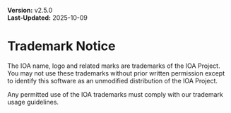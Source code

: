 **Version:** v2.5.0  
**Last-Updated:** 2025-10-09

<!-- SPDX-License-Identifier: Apache-2.0
<!-- Copyright (c) 2025 OrchIntel Systems Ltd.
<!-- https://orchintel.com | https://ioa.systems
<!--
<!-- Part of IOA Core (Open Source Edition). See LICENSE at repo root.
-->

# Trademark Notice

The IOA name, logo and related marks are trademarks of the IOA Project.  You may not use these trademarks without prior written permission except to identify this software as an unmodified distribution of the IOA Project.

Any permitted use of the IOA trademarks must comply with our trademark usage guidelines.